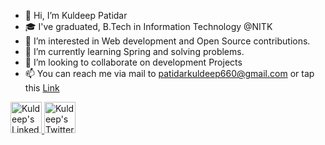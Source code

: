 - 👋 Hi, I’m Kuldeep Patidar
- 🎓 I've graduated, B.Tech in Information Technology @NITK
- 👀 I’m interested in Web development and Open Source contributions.
- 🌱 I’m currently learning Spring and solving problems.
- 💞️ I’m looking to collaborate on development Projects
- 📫 You can reach me via mail to patidarkuldeep660@gmail.com or tap this <a href="https://linktr.ee/kdkp07">Link</a>
<!---
kdkp07/kdkp07 is a ✨ special ✨ repository because its `README.md` (this file) appears on your GitHub profile.
You can click the Preview link to take a look at your changes.
--->


<p>
  <a href="https://www.linkedin.com/in/kuldeep-patidar-402050204/">
    <img width="50px" src="https://cdn-icons-png.flaticon.com/128/3536/3536505.png" alt="Kuldeep's LinkedIn"/>
  </a>
  
  <a href="http://twitter.com/kdkp07">
    <img width="50px" src="https://cdn-icons-png.flaticon.com/128/1409/1409937.png" alt="Kuldeep's Twitter"/>
  </a>
  
</p>

